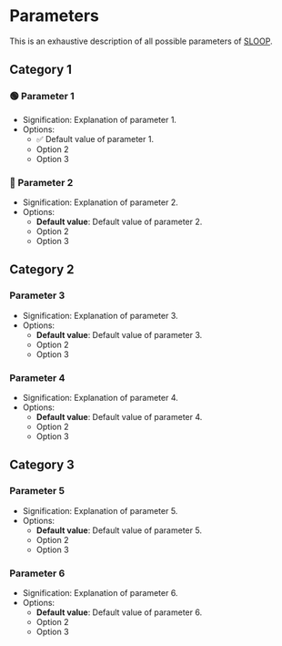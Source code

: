 # Parameters

This is an exhaustive description of all possible parameters of [SLOOP](README.md).

## Category 1

### 🟢 Parameter 1

- Signification: Explanation of parameter 1.
- Options: 
    - ✅ Default value of parameter 1.
    - Option 2
    - Option 3

### 🔵 Parameter 2

- Signification: Explanation of parameter 2.
- Options: 
    - **Default value**: Default value of parameter 2.
    - Option 2
    - Option 3

## Category 2

### Parameter 3

- Signification: Explanation of parameter 3.
- Options: 
    - **Default value**: Default value of parameter 3.
    - Option 2
    - Option 3

### Parameter 4

- Signification: Explanation of parameter 4.
- Options: 
    - **Default value**: Default value of parameter 4.
    - Option 2
    - Option 3

## Category 3

### Parameter 5

- Signification: Explanation of parameter 5.
- Options: 
    - **Default value**: Default value of parameter 5.
    - Option 2
    - Option 3

### Parameter 6

- Signification: Explanation of parameter 6.
- Options: 
    - **Default value**: Default value of parameter 6.
    - Option 2
    - Option 3

